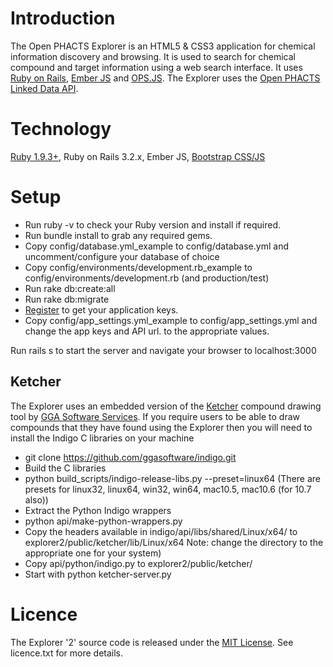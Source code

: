 Introduction
============

The Open PHACTS Explorer is an HTML5 & CSS3 application for chemical information discovery and browsing. It is used to search for chemical compound and target information using a web  search interface. It uses [Ruby on Rails](http://www.rubyonrails.org "Ruby on Rails Web Application framework"), [Ember JS](http://emberjs.com "Ember JS Javascript MVC framework") and [OPS.JS](http://github.com/openphacts/ops.js "OPS.JS Javascript library for accessing the Open PHACTS Linked Data API"). The Explorer uses the [Open PHACTS Linked Data API](http://dev.openphacts.org "Open PHACTS Linked Data API developer documentation and registration").

Technology
==========

[Ruby 1.9.3+](http://ruby-lang.org "Ruby dynamic, open source programming language"), Ruby on Rails 3.2.x, Ember JS, [Bootstrap CSS/JS](http://getbootstrap.com/2.3.2/, "Bootstrap CSS and Javascript widgets")

Setup
=====

* Run ruby -v to check your Ruby version and install if required.
* Run bundle install to grab any required gems.
* Copy config/database.yml_example to config/database.yml and uncomment/configure your database of choice
* Copy config/environments/development.rb_example to config/environments/development.rb (and production/test)
* Run rake db:create:all
* Run rake db:migrate
* [Register](http://dev.openphacts.org "Open PHACTS developer home") to get your application keys.
* Copy config/app_settings.yml_example to config/app_settings.yml and change the app keys and API url. to the appropriate values.

Run rails s to start the server and navigate your browser to localhost:3000

Ketcher
-------
The Explorer uses an embedded version of the [Ketcher](http://ggasoftware.com/opensource/ketcher "Ketcher tool for drawing chemical compounds") compound drawing tool by [GGA Software Services](http://ggasoftware.com "GGA Software Services"). If you require users to be able to draw compounds that they have found using the Explorer then you will need to install the Indigo C libraries on your machine

* git clone https://github.com/ggasoftware/indigo.git
* Build the C libraries
* python build_scripts/indigo-release-libs.py --preset=linux64 (There are presets for linux32, linux64, win32, win64, mac10.5, mac10.6 (for 10.7 also))
* Extract the Python Indigo wrappers
* python api/make-python-wrappers.py
* Copy the headers available in indigo/api/libs/shared/Linux/x64/ to explorer2/public/ketcher/lib/Linux/x64
Note: change the directory to the appropriate one for your system)
* Copy api/python/indigo.py to explorer2/public/ketcher/
* Start with python ketcher-server.py

Licence
=======
The Explorer '2' source code is released under the [MIT License](http://opensource.org/licenses/MIT "MIT License for software"). See licence.txt for more details.
